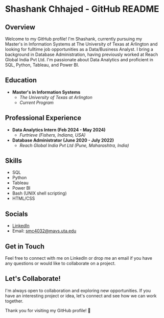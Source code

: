# Shashank Chhajed - GitHub README

## Overview

Welcome to my GitHub profile! I'm Shashank, currently pursuing my Master's in Information Systems at The University of Texas at Arlington and looking for fulltime job opportunities as a Data/Business Analyst. I bring a background in Database Administration, having previously worked at Reach Global India Pvt Ltd. I'm passionate about Data Analytics and proficient in SQL, Python, Tableau, and Power BI.

## Education

- **Master's in Information Systems**
  - *The University of Texas at Arlington*
  - *Current Program*

## Professional Experience

- **Data Analytics Intern (Feb 2024 - May 2024)**
  - *Furtrieve (Fishers, Indiana, USA)*
- **Database Administrator (June 2020 - July 2022)**
  - *Reach Global India Pvt Ltd (Pune, Maharashtra, India)* 

## Skills

- SQL
- Python
- Tableau
- Power BI
- Bash (UNIX shell scripting)
- HTML/CSS

## Socials

- [LinkedIn](https://www.linkedin.com/in/shashankchhajed/)
- Email: smc4032@mavs.uta.edu

## Get in Touch

Feel free to connect with me on LinkedIn or drop me an email if you have any questions or would like to collaborate on a project.

## Let's Collaborate!

I'm always open to collaboration and exploring new opportunities. If you have an interesting project or idea, let's connect and see how we can work together.

Thank you for visiting my GitHub profile! 🚀
